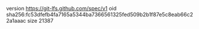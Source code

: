 version https://git-lfs.github.com/spec/v1
oid sha256:fc53dfefb4fa7165a5344ba7366561325fed509b2b1f87e5c8eab66c22a1aaac
size 21387
